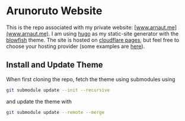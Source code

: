 # Arunoruto Website
This is the repo associated with my private website: [www.arnaut.me](www.arnaut.me).
I am using [hugo](https://gohugo.io/) as my static-site generator with the [blowfish](https://github.com/nunocoracao/blowfish) theme.
The site is hosted on [cloudflare pages](https://pages.cloudflare.com/), but feel free to choose your hosting provider (some examples are [here](https://blowfish.page/docs/hosting-deployment/)).

## Install and Update Theme
When first cloning the repo, fetch the theme using submodules using
```sh
git submodule update --init --recursive
```
and update the theme with
```sh
git submodule update --remote --merge
```
